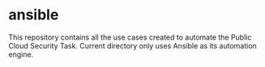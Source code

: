 # ansible

This repository contains all the use cases created to automate the Public Cloud Security Task. Current directory only uses Ansible as its automation engine.
